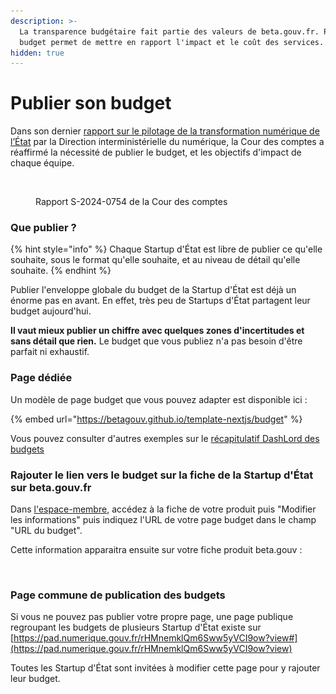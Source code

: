 ```yaml
---
description: >-
  La transparence budgétaire fait partie des valeurs de beta.gouv.fr. Publier le
  budget permet de mettre en rapport l'impact et le coût des services.
hidden: true
---
```


# Publier son budget

Dans son dernier [rapport sur le pilotage de la transformation numérique de l’État](https://www.ccomptes.fr/fr/publications/le-pilotage-de-la-transformation-numerique-de-letat-par-la-direction) par la Direction interministérielle du numérique, la Cour des comptes a réaffirmé la nécessité de publier le budget, et les objectifs d'impact de chaque équipe.

<figure><img src="../../../.gitbook/assets/Capture d’écran 2024-07-19 à 19.35.02.png" alt=""><figcaption><p>Rapport S-2024-0754 de la Cour des comptes</p></figcaption></figure>

### Que publier ?

{% hint style="info" %}
Chaque Startup d'État est libre de publier ce qu'elle souhaite, sous le format qu'elle souhaite, et au niveau de détail qu'elle souhaite.
{% endhint %}

Publier l'enveloppe globale du budget de la Startup d'État est déjà un énorme pas en avant. En effet, très peu de Startups d'État partagent leur budget aujourd'hui.

**Il vaut mieux publier un chiffre avec quelques zones d'incertitudes et sans détail que rien.** Le budget que vous publiez n'a pas besoin d'être parfait ni exhaustif.

### Page dédiée

Un modèle de page budget que vous pouvez adapter est disponible ici :

{% embed url="https://betagouv.github.io/template-nextjs/budget" %}

Vous pouvez consulter d'autres exemples sur le [récapitulatif DashLord des budgets](http://dashlord.incubateur.net/summary/budget/)

### Rajouter le lien vers le budget sur la fiche de la Startup d'État sur beta.gouv.fr

Dans [l'espace-membre](https://espace-membre.incubateur.net), accédez à la fiche de votre produit puis "Modifier les informations" puis indiquez l'URL de votre page budget dans le champ "URL du budget".

Cette information apparaitra ensuite sur votre fiche produit beta.gouv :

<div align="left">

<figure><img src="../../../.gitbook/assets/Capture d’écran 2024-07-19 à 17.20.46.png" alt="" width="255"><figcaption></figcaption></figure>

</div>

### Page commune de publication des budgets

Si vous ne pouvez pas publier votre propre page, une page publique regroupant les budgets de plusieurs Startup d'État existe sur [https://pad.numerique.gouv.fr/rHMnemklQm6Sww5yVCI9ow?view#](https://pad.numerique.gouv.fr/rHMnemklQm6Sww5yVCI9ow?view)

Toutes les Startup d'État sont invitées à modifier cette page pour y rajouter leur budget.
